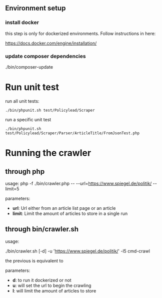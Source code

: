 ## Environment setup

### install docker
this step is only for dockerized environments. Follow instructions in here:

https://docs.docker.com/engine/installation/

### update composer dependencies

./bin/composer-update


# Run unit test

run all unit tests:

```
./bin/phpunit.sh test/Policylead/Scraper
```

run a specific unit test
```
./bin/phpunit.sh test/Policylead/Scraper/Parser/ArticleTitle/FromJsonTest.php
```

# Running the crawler


## through php

usage:
php -f ./bin/crawler.php -- --url=https://www.spiegel.de/politik/ --limit=5

parameters:

* **url**: Url either from an article list page or an article
* **limit**:  Limit the amount of articles to store in a single run

## through bin/crawler.sh 

usage:

./bin/crawler.sh [-d] -u 'https://www.spiegel.de/politik/' -l5 cmd-crawl

the previous is equivalent to 

parameters:

* **d**: to run it dockerized or not
* **u**: will set the url to begin the crawling
* **l**: will limit the amount of articles to store


